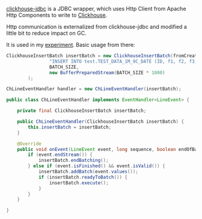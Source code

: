 <a href="https://github.com/yandex/clickhouse-jdbc">clickhouse-jdbc</a> is a JDBC wrapper, which uses Http Client from Apache Http Components to write to <a href="https://clickhouse.yandex">Clickhouse</a>.

Http communication is externalized from clickhouse-jdbc and modified a little bit to reduce impact on GC.

It is used in my <a href="https://github.com/egorlitvinenko/testparsing">experiment</a>.
Basic usage from there:

```java
ClickhouseInsertBatch insertBatch = new ClickhouseInsertBatch(fromCreateToLoadBenchmark.clickhouseHttp,
                "INSERT INTO test.TEST_DATA_1M_9C_DATE (ID, f1, f2, f3, f4, f5, f6, f7, f8)",
                BATCH_SIZE,
                new BufferPreparedStream(BATCH_SIZE * 1000)
        );

ChLineEventHandler handler = new ChLineEventHandler(insertBatch);

public class ChLineEventHandler implements EventHandler<LineEvent> {

    private final ClickhouseInsertBatch insertBatch;

    public ChLineEventHandler(ClickhouseInsertBatch insertBatch) {
        this.insertBatch = insertBatch;
    }

    @Override
    public void onEvent(LineEvent event, long sequence, boolean endOfBatch) throws Exception {
        if (event.endStream()) {
            insertBatch.endBatching();
        } else if (event.isFinished() && event.isValid()) {
            insertBatch.addBatch(event.values());
            if (insertBatch.readyToBatch()) {
                insertBatch.execute();
            }
        }
    }

}
```
